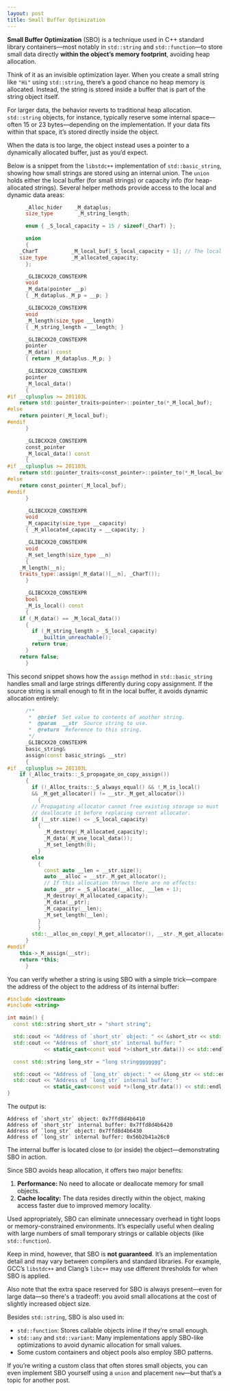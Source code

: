 ```yaml
---
layout: post
title: Small Buffer Optimization
---
```

**Small Buffer Optimization** (SBO) is a technique used in C++ standard library containers—most notably in `std::string` and `std::function`—to store small data directly **within the object’s memory footprint**, avoiding heap allocation.

Think of it as an invisible optimization layer. When you create a small string like `"Hi"` using `std::string`, there’s a good chance no heap memory is allocated. Instead, the string is stored inside a buffer that is part of the string object itself.

For larger data, the behavior reverts to traditional heap allocation. `std::string` objects, for instance, typically reserve some internal space—often 15 or 23 bytes—depending on the implementation. If your data fits within that space, it’s stored directly inside the object.

When the data is too large, the object instead uses a pointer to a dynamically allocated buffer, just as you’d expect.

Below is a snippet from the `libstdc++` implementation of `std::basic_string`, showing how small strings are stored using an internal union. The `union` holds either the local buffer (for small strings) or capacity info (for heap-allocated strings). Several helper methods provide access to the local and dynamic data areas:

```cpp
      _Alloc_hider    _M_dataplus;
      size_type        _M_string_length;

      enum { _S_local_capacity = 15 / sizeof(_CharT) };

      union
      {
    _CharT           _M_local_buf[_S_local_capacity + 1]; // The local buffer used to store small strings
    size_type        _M_allocated_capacity;
      };

      _GLIBCXX20_CONSTEXPR
      void
      _M_data(pointer __p)
      { _M_dataplus._M_p = __p; }

      _GLIBCXX20_CONSTEXPR
      void
      _M_length(size_type __length)
      { _M_string_length = __length; }

      _GLIBCXX20_CONSTEXPR
      pointer
      _M_data() const
      { return _M_dataplus._M_p; }

      _GLIBCXX20_CONSTEXPR
      pointer
      _M_local_data()
      {
#if __cplusplus >= 201103L
    return std::pointer_traits<pointer>::pointer_to(*_M_local_buf);
#else
    return pointer(_M_local_buf);
#endif
      }

      _GLIBCXX20_CONSTEXPR
      const_pointer
      _M_local_data() const
      {
#if __cplusplus >= 201103L
    return std::pointer_traits<const_pointer>::pointer_to(*_M_local_buf);
#else
    return const_pointer(_M_local_buf);
#endif
      }

      _GLIBCXX20_CONSTEXPR
      void
      _M_capacity(size_type __capacity)
      { _M_allocated_capacity = __capacity; }

      _GLIBCXX20_CONSTEXPR
      void
      _M_set_length(size_type __n)
      {
    _M_length(__n);
    traits_type::assign(_M_data()[__n], _CharT());
      }

      _GLIBCXX20_CONSTEXPR
      bool
      _M_is_local() const
      {
    if (_M_data() == _M_local_data())
      {
        if (_M_string_length > _S_local_capacity)
          __builtin_unreachable();
        return true;
      }
    return false;
      }
```

This second snippet shows how the `assign` method in `std::basic_string` handles small and large strings differently during copy assignment. If the source string is small enough to fit in the local buffer, it avoids dynamic allocation entirely:

```cpp
      /**
       *  @brief  Set value to contents of another string.
       *  @param  __str  Source string to use.
       *  @return  Reference to this string.
       */
      _GLIBCXX20_CONSTEXPR
      basic_string&
      assign(const basic_string& __str)
      {
#if __cplusplus >= 201103L
    if (_Alloc_traits::_S_propagate_on_copy_assign())
      {
        if (!_Alloc_traits::_S_always_equal() && !_M_is_local()
        && _M_get_allocator() != __str._M_get_allocator())
          {
        // Propagating allocator cannot free existing storage so must
        // deallocate it before replacing current allocator.
        if (__str.size() <= _S_local_capacity)
          {
            _M_destroy(_M_allocated_capacity);
            _M_data(_M_use_local_data());
            _M_set_length(0);
          }
        else
          {
            const auto __len = __str.size();
            auto __alloc = __str._M_get_allocator();
            // If this allocation throws there are no effects:
            auto __ptr = _S_allocate(__alloc, __len + 1);
            _M_destroy(_M_allocated_capacity);
            _M_data(__ptr);
            _M_capacity(__len);
            _M_set_length(__len);
          }
          }
        std::__alloc_on_copy(_M_get_allocator(), __str._M_get_allocator());
      }
#endif
    this->_M_assign(__str);
    return *this;
      }
```

You can verify whether a string is using SBO with a simple trick—compare the address of the object to the address of its internal buffer:

```cpp
#include <iostream>
#include <string>

int main() {
  const std::string short_str = "short string";

  std::cout << "Address of `short_str` object: " << &short_str << std::endl;
  std::cout << "Address of `short_str` internal buffer: "
            << static_cast<const void *>(short_str.data()) << std::endl;

  const std::string long_str = "long stringggggggg";

  std::cout << "Address of `long_str` object: " << &long_str << std::endl;
  std::cout << "Address of `long_str` internal buffer: "
            << static_cast<const void *>(long_str.data()) << std::endl;
}
```

The output is:

```text
Address of `short_str` object: 0x7ffd8d4b6410
Address of `short_str` internal buffer: 0x7ffd8d4b6420
Address of `long_str` object: 0x7ffd8d4b6430
Address of `long_str` internal buffer: 0x56b2b41a26c0
```

The internal buffer is located close to (or inside) the object—demonstrating SBO in action.

Since SBO avoids heap allocation, it offers two major benefits:

1. **Performance:** No need to allocate or deallocate memory for small objects.
2. **Cache locality:** The data resides directly within the object, making access faster due to improved memory locality.

Used appropriately, SBO can eliminate unnecessary overhead in tight loops or memory-constrained environments. It’s especially useful when dealing with large numbers of small temporary strings or callable objects (like `std::function`).

Keep in mind, however, that SBO is **not guaranteed**. It’s an implementation detail and may vary between compilers and standard libraries. For example, GCC’s `libstdc++` and Clang’s `libc++` may use different thresholds for when SBO is applied.

Also note that the extra space reserved for SBO is always present—even for large data—so there's a tradeoff: you avoid small allocations at the cost of slightly increased object size.

Besides `std::string`, SBO is also used in:

* `std::function`: Stores callable objects inline if they’re small enough.
* `std::any` and `std::variant`: Many implementations apply SBO-like optimizations to avoid dynamic allocation for small values.
* Some custom containers and object pools also employ SBO patterns.

If you’re writing a custom class that often stores small objects, you can even implement SBO yourself using a `union` and placement `new`—but that’s a topic for another post.
